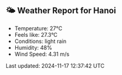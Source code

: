 <!-- WEATHER-START -->
## 🌤 Weather Report for Hanoi

- Temperature: 27°C
- Feels like: 27.3°C
- Conditions: light rain
- Humidity: 48%
- Wind Speed: 4.31 m/s

Last updated: 2024-11-17 12:37:42 UTC
<!-- WEATHER-END -->

